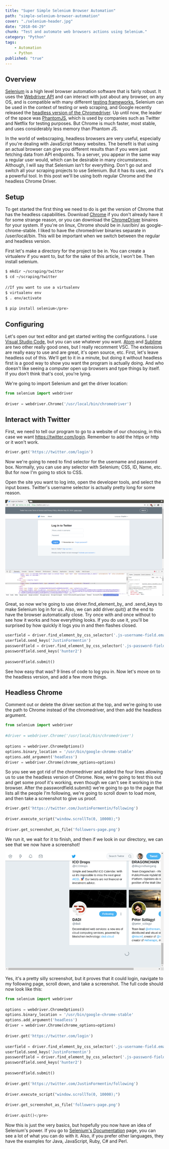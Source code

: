 ```yaml
---
title: "Super Simple Selenium Browser Automation"
path: "simple-selenium-browser-automation"
cover: "./selenium-header.jpg"
date: "2018-04-29"
chunk: "Test and automate web browsers actions using Selenium."
category: "Python"
tags:
    - Automation
    - Python
published: "true"
---
```





## Overview

[Selenium](https://github.com/SeleniumHQ/selenium) is a high level browser automation software that is fairly robust. It uses the [Webdriver API](https://www.w3.org/TR/webdriver/) and can interact with just about any browser, on any OS, and is compatible with many different [testing frameworks.](https://www.seleniumhq.org/about/platforms.jsp#testing-frameworks) Selenium can be used in the context of testing or web scraping, and Google recently released the [headless version of the Chromedriver](https://www.chromestatus.com/features/5678767817097216). Up until now, the leader of the space was [PhantomJS](https://github.com/ariya/phantomjs), which is used by companies such as Twitter and Netflix for testing purposes. But Chrome is much faster, most stable, and uses considerably less memory than Phantom JS.

In the world of webscraping, headless browsers are very useful, especially if you're dealing with JavaScript heavy websites. The benefit is that using an actual browser can give you different results than if you were just fetching data from API endpoints. To a server, you appear in the same way a regular user would, which can be desirable in many circumstances. Although, I will say that Selenium isn't for everything. Don't go out and switch all your scraping projects to use Selenium. But it has its uses, and it's a powerful tool. In this post we'll be using both regular Chrome and the headless Chrome Driver.

## Setup

To get started the first thing we need to do is get the version of Chrome that has the headless capabilities. Download [Chrome](https://www.google.com/chrome/) if you don't already have it for some strange reason, or you can download the [ChromeDriver](https://sites.google.com/a/chromium.org/chromedriver/downloads) binaires for your system. If you're on linux, Chrome should be in /usr/bin/ as google-chrome-stable. I liked to have the chromedriver binaries separate in /user/local/bin. This will be important when we switch between the regular and headless version.

First let's make a directory for the project to be in. You can create a virtualenv if you want to, but for the sake of this article, I won't be. Then install selenium.

```bash
$ mkdir ~/scraping/twitter
$ cd ~/scraping/twitter

//If you want to use a virtualenv
$ virtualenv env
$ . env/activate

$ pip install selenium</pre>
```

## Configuring

Let's open our text editor and get started writing the configurations. I use [Visual Studio Code](https://code.visualstudio.com/download), but you can use whatever you want. [Atom](https://flight-manual.atom.io/getting-started/sections/installing-atom/) and [Sublime](https://www.sublimetext.com/3) are two other really good ones, but I really recomment VSC. The extensions are really easy to use and are great, it's open source, etc. First, let's leave headless out of this. We'll get to it in a minute, but doing it without headless first is a good way to show you want the program is actually doing. And who doesn't like seeing a computer open up browsers and type things by itself. If you don't think that's cool, you're lying.

We're going to import Selenium and get the driver location:

```python
from selenium import webdriver

driver = webdriver.Chrome('/usr/local/bin/chromedriver')
```


## Interact with Twitter

First, we need to tell our program to go to a website of our choosing, in this case we want https://twitter.com/login. Remember to add the https or http or it won't work.

```python
driver.get('https://twitter.com/login')
```

Now we're going to need to find selector for the username and password box. Normally, you can use any selector with Selenium; CSS, ID, Name, etc. But for now I'm going to stick to CSS.

Open the site you want to log into, open the developer tools, and select the input boxes. Twitter's username selector is actually pretty long for some reason.

![Justin Formentin Twitter Login](./twitterlogin.png)

Great, so now we're going to use driver.find_element_by_ and .send_keys to make Selenium log in for us. Also, we can add driver.quit() at the end to have the browser automatically close. Try once with and once without to see how it works and how everything looks. If you do use it, you'll be surprised by how quickly it logs you in and then flashes closed.

```python
userfield = driver.find_element_by_css_selector('.js-username-field.email-input.js-initial-focus')
userfield.send_keys('JustinFormentin')
passwordfield = driver.find_element_by_css_selector('.js-password-field')
passwordfield.send_keys('hunter2')

passwordfield.submit()
```

See how easy that was? 9 lines of code to log you in. Now let's move on to the headless version, and add a few more things.

## Headless Chrome

Comment out or delete the driver section at the top, and we're going to use the path to Chrome instead of the chromedriver, and then add the headless argument.

```python
from selenium import webdriver

#driver = webdriver.Chrome('/usr/local/bin/chromedriver')

options = webdriver.ChromeOptions()
options.binary_location = '/usr/bin/google-chrome-stable'
options.add_argument('headless')
driver = webdriver.Chrome(chrome_options=options)
```

So you see we got rid of the chromedriver and added the four lines allowing us to use the headless version of Chrome. Now, we're going to test this out and get some proof it's working, even though we can't see it working in the browser. After the passwordfield.submit() we're going to go to the page that lists all the people I'm following, we're going to scroll down to load more, and then take a screenshot to give us proof.

```python
driver.get('https://twitter.com/JustinFormentin/following')

driver.execute_script("window.scrollTo(0, 10000);")

driver.get_screenshot_as_file('followers-page.png')
```

We run it, we wait for it to finish, and then if we look in our directory, we can see that we now have a screenshot!

![Justin Formentin Followers](./followers.png)

Yes, it's a pretty silly screenshot, but it proves that it could login, navigate to my following page, scroll down, and take a screenshot. The full code should now look like this:

```python
from selenium import webdriver

options = webdriver.ChromeOptions()
options.binary_location = '/usr/bin/google-chrome-stable'
options.add_argument('headless')
driver = webdriver.Chrome(chrome_options=options)

driver.get('https://twitter.com/login')

userfield = driver.find_element_by_css_selector('.js-username-field.email-input.js-initial-focus')
userfield.send_keys('JustinFormentin')
passwordfield = driver.find_element_by_css_selector('.js-password-field')
passwordfield.send_keys('hunter2')

passwordfield.submit()

driver.get('https://twitter.com/JustinFormentin/following')

driver.execute_script("window.scrollTo(0, 10000);")

driver.get_screenshot_as_file('followers-page.png')

driver.quit()</pre>
```

Now this is just the very basics, but hopefully you now have an idea of Selenium's power. If you go to [Selenium's Documentation](https://www.seleniumhq.org/docs/03_webdriver.jsp) page, you can see a lot of what you can do with it. Also, if you prefer other languages, they have the examples for Java, JavaScript, Ruby, C# and Perl.